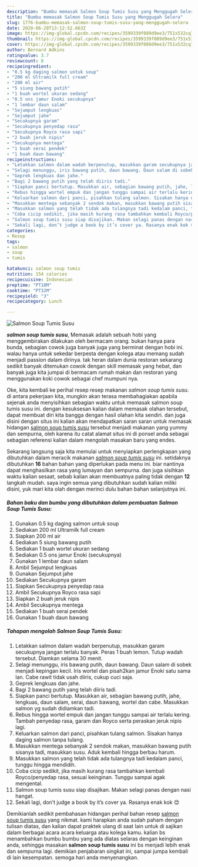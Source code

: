 ```yaml
---
description: "Bumbu memasak Salmon Soup Tumis Susu yang Menggugah Selera"
title: "Bumbu memasak Salmon Soup Tumis Susu yang Menggugah Selera"
slug: 1776-bumbu-memasak-salmon-soup-tumis-susu-yang-menggugah-selera
date: 2020-06-28T13:12:52.663Z
image: https://img-global.cpcdn.com/recipes/3599339f089d9ee3/751x532cq70/salmon-soup-tumis-susu-foto-resep-utama.jpg
thumbnail: https://img-global.cpcdn.com/recipes/3599339f089d9ee3/751x532cq70/salmon-soup-tumis-susu-foto-resep-utama.jpg
cover: https://img-global.cpcdn.com/recipes/3599339f089d9ee3/751x532cq70/salmon-soup-tumis-susu-foto-resep-utama.jpg
author: Bernard Adkins
ratingvalue: 3.7
reviewcount: 8
recipeingredient:
- "0.5 kg daging salmon untuk soup"
- "200 ml Ultramilk full cream"
- "200 ml air"
- "5 siung bawang putih"
- "1 buah wortel ukuran sedang"
- "0.5 ons jamur Enoki secukupnya"
- "1 lembar daun salam"
- "Sejumput lengkuas"
- "Sejumput jahe"
- "Secukupnya garam"
- "Secukupnya penyedap rasa"
- "Secukupnya Royco rasa sapi"
- "2 buah jeruk nipis"
- "Secukupnya mentega"
- "1 buah serai pendek"
- "1 buah daun bawang"
recipeinstructions:
- "Letakkan salmon dalam wadah berpenutup, masukkan garam secukupnya jangan terlalu banyak. Peras 1 buah lemon. Tutup wadah tersebut. Diamkan selama 30 menit."
- "Selagi menunggu, iris bawang putih, daun bawang. Daun salam di sobek menjadi kepingan kecil. Iris wortel dan pisah2kan jamur Enoki satu sama lan. Cabe rawit tidak usah diiris, cukup cuci saja."
- "Geprek lengkuas dan jahe."
- "Bagi 2 bawang putih yang telah diiris tadi."
- "Siapkan panci bertutup. Masukkan air, sebagian bawang putih, jahe, lengkuas, daun salam, serai, daun bawang, wortel dan cabe. Masukkan salmon yg sudah didiamkan tadi."
- "Rebus hingga wortel empuk dan jangan tunggu sampai air terlalu kering. Tambah penyedap rasa, garam dan Royco serta peraskan jeruk nipis lagi."
- "Keluarkan salmon dari panci, pisahkan tulang salmon. Sisakan hanya daging salmon tanpa tulang."
- "Masukkan mentega sebanyak 2 sendok makan, masukkan bawang putih sisanya tadi, masukkan susu. Aduk kembali hingga berbau harum."
- "Masukkan salmon yang telah tidak ada tulangnya tadi kedalam panci, tunggu hingga mendidih."
- "Coba cicip sedikit, jika masih kurang rasa tambahkan kembali Royco/penyedap rasa, sesuai keinginan. Tunggu sampai agak mengental."
- "Salmon soup tumis susu siap disajikan. Makan selagi panas dengan nasi hangat."
- "Sekali lagi, don’t judge a book by it’s cover ya. Rasanya enak kok 😊"
categories:
- Resep
tags:
- salmon
- soup
- tumis

katakunci: salmon soup tumis 
nutrition: 154 calories
recipecuisine: Indonesian
preptime: "PT18M"
cooktime: "PT32M"
recipeyield: "3"
recipecategory: Lunch

---
```



![Salmon Soup Tumis Susu](https://img-global.cpcdn.com/recipes/3599339f089d9ee3/751x532cq70/salmon-soup-tumis-susu-foto-resep-utama.jpg)

<b><i>salmon soup tumis susu</i></b>, Memasak adalah sebuah hobi yang menggembirakan dilakukan oleh bermacam orang. bukan hanya para bunda, sebagian cowok juga banyak juga yang berminat dengan hobi ini. walau hanya untuk sekedar berpesta dengan kolega atau memang sudah menjadi passion dalam dirinya. tak heran dalam dunia restoran sekarang sedikit banyak ditemukan cowok dengan skill memasak yang hebat, dan banyak juga kita jumpai di bermacam rumah makan dan restoran yang menggunakan koki cowok sebagai chef mumpuni nya.



Oke, kita kembali ke perihal resep resep makanan <i>salmon soup tumis susu</i>. di antara pekerjaan kita, mungkin akan terasa membahagiakan apabila sejenak anda menyisihkan sebagian waktu untuk memasak salmon soup tumis susu ini. dengan kesuksesan kalian dalam memasak olahan tersebut, dapat membuat diri kita bangga dengan hasil olahan kita sendiri. dan juga disini dengan situs ini kalian akan mendapatkan saran saran untuk memasak hidangan <u>salmon soup tumis susu</u> tersebut menjadi makanan yang yummy dan sempurna, oleh karena itu catat alamat situs ini di ponsel anda sebagai sebagian referensi kalian dalam mengolah masakan baru yang endes.


Sekarang langsung saja kita memulai untuk menyiapkan perlengkapan yang dibutuhkan dalam meracik makanan <u><i>salmon soup tumis susu</i></u> ini. setidaknya dibutuhkan <b>16</b> bahan bahan yang diperlukan pada menu ini. biar nantinya dapat menghasilkan rasa yang lumayan dan sempurna. dan juga sisihkan waktu kalian sesaat, sebab kalian akan membuatnya paling tidak dengan <b>12</b> langkah mudah. saya ingin semua yang dibutuhkan sudah kalian miliki disini, yuk mari kita olah dengan merinci dulu bahan bahan selanjutnya ini.

<!--inarticleads1-->

##### Bahan baku dan bumbu yang dibutuhkan dalam pembuatan Salmon Soup Tumis Susu:

1. Gunakan 0.5 kg daging salmon untuk soup
1. Sediakan 200 ml Ultramilk full cream
1. Siapkan 200 ml air
1. Sediakan 5 siung bawang putih
1. Sediakan 1 buah wortel ukuran sedang
1. Sediakan 0.5 ons jamur Enoki (secukupnya)
1. Gunakan 1 lembar daun salam
1. Ambil Sejumput lengkuas
1. Gunakan Sejumput jahe
1. Sediakan Secukupnya garam
1. Siapkan Secukupnya penyedap rasa
1. Ambil Secukupnya Royco rasa sapi
1. Siapkan 2 buah jeruk nipis
1. Ambil Secukupnya mentega
1. Sediakan 1 buah serai pendek
1. Gunakan 1 buah daun bawang




<!--inarticleads2-->

##### Tahapan mengolah Salmon Soup Tumis Susu:

1. Letakkan salmon dalam wadah berpenutup, masukkan garam secukupnya jangan terlalu banyak. Peras 1 buah lemon. Tutup wadah tersebut. Diamkan selama 30 menit.
1. Selagi menunggu, iris bawang putih, daun bawang. Daun salam di sobek menjadi kepingan kecil. Iris wortel dan pisah2kan jamur Enoki satu sama lan. Cabe rawit tidak usah diiris, cukup cuci saja.
1. Geprek lengkuas dan jahe.
1. Bagi 2 bawang putih yang telah diiris tadi.
1. Siapkan panci bertutup. Masukkan air, sebagian bawang putih, jahe, lengkuas, daun salam, serai, daun bawang, wortel dan cabe. Masukkan salmon yg sudah didiamkan tadi.
1. Rebus hingga wortel empuk dan jangan tunggu sampai air terlalu kering. Tambah penyedap rasa, garam dan Royco serta peraskan jeruk nipis lagi.
1. Keluarkan salmon dari panci, pisahkan tulang salmon. Sisakan hanya daging salmon tanpa tulang.
1. Masukkan mentega sebanyak 2 sendok makan, masukkan bawang putih sisanya tadi, masukkan susu. Aduk kembali hingga berbau harum.
1. Masukkan salmon yang telah tidak ada tulangnya tadi kedalam panci, tunggu hingga mendidih.
1. Coba cicip sedikit, jika masih kurang rasa tambahkan kembali Royco/penyedap rasa, sesuai keinginan. Tunggu sampai agak mengental.
1. Salmon soup tumis susu siap disajikan. Makan selagi panas dengan nasi hangat.
1. Sekali lagi, don’t judge a book by it’s cover ya. Rasanya enak kok 😊




Demikianlah sedikit pembahasan hidangan perihal bahan resep <u>salmon soup tumis susu</u> yang nikmat. kami harapkan anda sudah paham dengan tulisan diatas, dan kalian dapat praktek ulang di saat lain untuk di sajikan dalam berbagai acara acara keluarga atau kolega kamu. kalian bs menambahkan bumbu bumbu yang ada diatas selaras dengan keinginan anda, sehingga masakan <b>salmon soup tumis susu</b> ini bs menjadi lebih enak dan sempurna lagi. demikian penjabaran singkat ini, sampai jumpa kembali di lain kesempatan. semoga hari anda menyenangkan.
